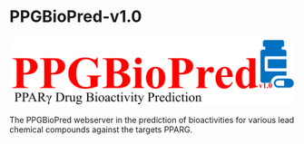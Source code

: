 # PPGBioPred-v1.0

![](https://github.com/AdhishMazumder/PPGBioPred-v1.0/blob/main/Utils/Pictures/ServerLogo.png)

The PPGBioPred webserver in the prediction of bioactivities for various lead chemical compounds against the targets PPARG.
